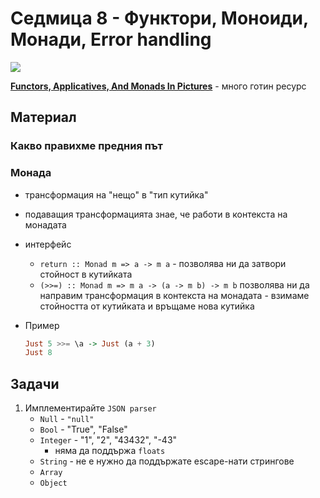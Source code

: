 # Седмица 8 - Функтори, Моноиди, Монади, Error handling

![](https://adit.io/imgs/functors/value_and_context.png)

**[Functors, Applicatives, And Monads In Pictures](https://adit.io/posts/2013-04-17-functors,_applicatives,_and_monads_in_pictures.html)** - много готин ресурс

## Материал

### Какво правихме предния път

### Монада

- трансформация на "нещо" в "тип кутийка"
- подаващия трансформацията знае, че работи в контекста на монадата
- интерфейс

  - `return :: Monad m => a -> m a` - позволява ни да затвори стойност в кутийката
  - `(>>=) :: Monad m => m a -> (a -> m b) -> m b`
    позволява ни да направим трансформация в контекста на монадата - взимаме стойността от кутийката и връщаме нова кутийка

- Пример
  ```hs
  Just 5 >>= \a -> Just (a + 3)
  Just 8
  ```

## Задачи

1. Имплементирайте `JSON parser`
   - `Null` - `"null"`
   - `Bool` - "True", "False"
   - `Integer` - "1", "2", "43432", "-43"
     - няма да поддържа `floats`
   - `String` - не е нужно да поддържате escape-нати стрингове
   - `Array`
   - `Object`
